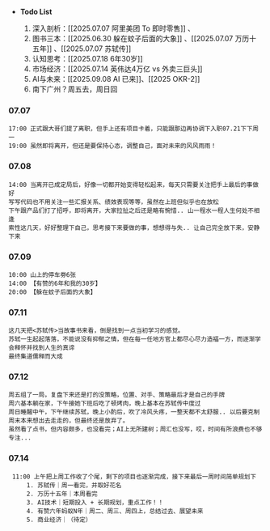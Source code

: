 
-  **Todo List**
  
	1.  深入剖析：[[2025.07.07 阿里美团 To 即时零售]] 、
	2.  图书三本：[[2025.06.30 躲在蚊子后面的大象]] 、[[2025.07.07 万历十五年]] 、[[2025.07.07 苏轼传]]
	3.  认知思考：[[2025.07.18 6年30岁]] 
	4.  市场经济：[[2025.07.14 英伟达4万亿 vs 外卖三巨头]]
	5.  AI与未来：[[2025.09.08 AI 已来]]、[[2025 OKR-2]]
	6.  南下广州？周五去，周日回

### 07.07

	17:00 正式跟大哥们提了离职，但手上还有项目卡着，只能跟那边再协调下入职07.21下下周一
	19:00 虽然即将离开，但还是要保持心态，调整自己，面对未来的风风雨雨！

### 07.08

	14:00 当离开已成定局后，好像一切都开始变得轻松起来，每天只需要关注把手上最后的事做好
	写写代码也不用关注一些汇报关系、绩效表现等等，虽然在上班但似乎也在放松
	下午跟产品们打了招呼，即将离开，大家拉扯之后还是略有惋惜.. 山一程水一程人生何处不相逢
	索性这几天，好好整理下自己，思考接下来要做的事，想想得与失.. 让自己完全放下来，安静下来

### 07.09

	10:00 山上的停车劵6张
	14:00 【有赞的6年和我的30岁】
	20:00 【躲在蚊子后面的大象】

### 07.11

	这几天把<苏轼传>当故事书来看，倒是找到一点当初学习的感觉。
	苏轼一生起起落落，不能说没有抑郁之情，但在每一任地方官上都尽心尽力造福一方，而逐渐学会释怀并找到人生的真谛
	最终集道儒释而大成

### 07.12

	周五组了一局，复盘下来还是打的没策略，位置、对手、策略最后才是自己的手牌
	周六基本躺在家，下午接她下班后吃了顿烤肉，晚上基本在苏轼传中度过
	周日睡醒中午，下午继续苏轼，晚上小酌后，吹了冷风头疼，一整天都不太舒服.. 以后要克制
	周末本来想出去走走的，但最终还是放弃了。
	虽然看了点书，但内容颇多，也没看完；AI上无所建树；周汇也没写，哎，时间有所浪费也不够专注...

### 07.14

	 11:00 上午把上周工作收了个尾，剩下的项目也逐渐完成，接下来最后一周时间简单规划下
		 1. 苏轼传｜周一看完，并取好花名
		 2. 万历十五年｜本周看完
		 3. AI技术｜短期投入 + 长期规划，重点工作！！
		 4. 有赞六年蚂蚁N年｜周二、周三、周四上，总结过去、展望未来
		 5. 商业经济｜（待定）
